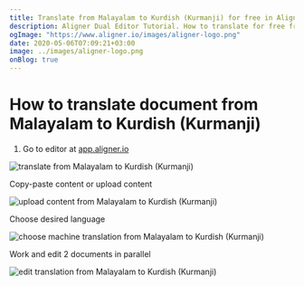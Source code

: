 ```yaml
---
title: Translate from Malayalam to Kurdish (Kurmanji) for free in Aligner Editor
description: Aligner Dual Editor Tutorial. How to translate for free from Malayalam to Kurdish (Kurmanji). Aligner is multilingual document management platform. 
ogImage: "https://www.aligner.io/images/aligner-logo.png"
date: 2020-05-06T07:09:21+03:00
image: ../images/aligner-logo.png
onBlog: true
---
```


# How to translate document from Malayalam to Kurdish (Kurmanji)

1. Go to editor at [app.aligner.io](https://app.aligner.io "Aligner App web page")

![translate from Malayalam to Kurdish (Kurmanji)](../aligner-blank-editor.png "translate from Malayalam to Kurdish (Kurmanji)")

Copy-paste content or upload content

![upload content from Malayalam to Kurdish (Kurmanji)](../aligner-uploaded-document.png "upload content from Malayalam to Kurdish (Kurmanji)")

Choose desired language

![choose machine translation from Malayalam to Kurdish (Kurmanji)](../aligner-language-dropdown.png "choose machine translation from Malayalam to Kurdish (Kurmanji)")

Work and edit 2 documents in parallel

![edit translation from Malayalam to Kurdish (Kurmanji)](../aligner-double-sitded-editor.png "edit translation from Malayalam to Kurdish (Kurmanji)")

